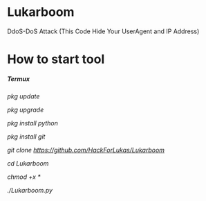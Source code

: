 # Lukarboom
DdoS-DoS Attack (This Code Hide Your UserAgent and IP Address)

# How to start tool
<h5>Termux</h5>
<h6>pkg update

pkg upgrade

pkg install python

pkg install git

git clone https://github.com/HackForLukas/Lukarboom

cd Lukarboom

chmod +x *

./Lukarboom.py</h6>
